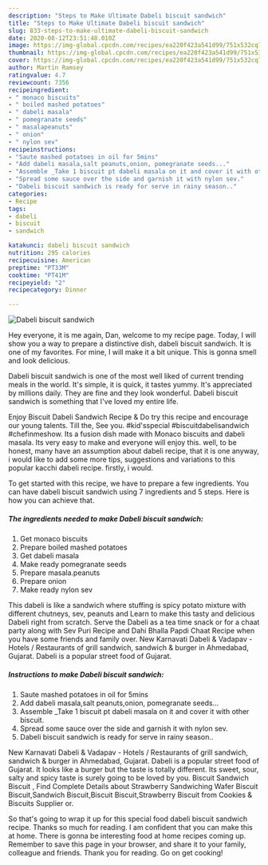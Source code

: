 ```yaml
---
description: "Steps to Make Ultimate Dabeli biscuit sandwich"
title: "Steps to Make Ultimate Dabeli biscuit sandwich"
slug: 833-steps-to-make-ultimate-dabeli-biscuit-sandwich
date: 2020-08-12T23:51:48.010Z
image: https://img-global.cpcdn.com/recipes/ea220f423a541d99/751x532cq70/dabeli-biscuit-sandwich-recipe-main-photo.jpg
thumbnail: https://img-global.cpcdn.com/recipes/ea220f423a541d99/751x532cq70/dabeli-biscuit-sandwich-recipe-main-photo.jpg
cover: https://img-global.cpcdn.com/recipes/ea220f423a541d99/751x532cq70/dabeli-biscuit-sandwich-recipe-main-photo.jpg
author: Martin Ramsey
ratingvalue: 4.7
reviewcount: 7356
recipeingredient:
- " monaco biscuits"
- " boiled mashed potatoes"
- " dabeli masala"
- " pomegranate seeds"
- " masalapeanuts"
- " onion"
- " nylon sev"
recipeinstructions:
- "Saute mashed potatoes in oil for 5mins"
- "Add dabeli masala,salt peanuts,onion, pomegranate seeds..."
- "Assemble _Take 1 biscuit pt dabeli masala on it and cover it with other biscuit."
- "Spread some sauce over the side and garnish it with nylon sev."
- "Dabeli biscuit sandwich is ready for serve in rainy season.."
categories:
- Recipe
tags:
- dabeli
- biscuit
- sandwich

katakunci: dabeli biscuit sandwich 
nutrition: 295 calories
recipecuisine: American
preptime: "PT33M"
cooktime: "PT41M"
recipeyield: "2"
recipecategory: Dinner

---
```



![Dabeli biscuit sandwich](https://img-global.cpcdn.com/recipes/ea220f423a541d99/751x532cq70/dabeli-biscuit-sandwich-recipe-main-photo.jpg)

Hey everyone, it is me again, Dan, welcome to my recipe page. Today, I will show you a way to prepare a distinctive dish, dabeli biscuit sandwich. It is one of my favorites. For mine, I will make it a bit unique. This is gonna smell and look delicious.

Dabeli biscuit sandwich is one of the most well liked of current trending meals in the world. It's simple, it is quick, it tastes yummy. It's appreciated by millions daily. They are fine and they look wonderful. Dabeli biscuit sandwich is something that I've loved my entire life.

Enjoy Biscuit Dabeli Sandwich Recipe &amp; Do try this recipe and encourage our young talents. Till the, See you. #kid&#39;sspecial #biscuitdabelisandwich #chefinmeshow. Its a fusion dish made with Monaco biscuits and dabeli masala. Its very easy to make and everyone will enjoy this. well, to be honest, many have an assumption about dabeli recipe, that it is one anyway, i would like to add some more tips, suggestions and variations to this popular kacchi dabeli recipe. firstly, i would.


To get started with this recipe, we have to prepare a few ingredients. You can have dabeli biscuit sandwich using 7 ingredients and 5 steps. Here is how you can achieve that.

<!--inarticleads1-->

##### The ingredients needed to make Dabeli biscuit sandwich:

1. Get  monaco biscuits
1. Prepare  boiled mashed potatoes
1. Get  dabeli masala
1. Make ready  pomegranate seeds
1. Prepare  masala.peanuts
1. Prepare  onion
1. Make ready  nylon sev


This dabeli is like a sandwich where stuffing is spicy potato mixture with different chutneys, sev, peanuts and Learn to make this tasty and delicious Dabeli right from scratch. Serve the Dabeli as a tea time snack or for a chaat party along with Sev Puri Recipe and Dahi Bhalla Papdi Chaat Recipe when you have some friends and family over. New Karnavati Dabeli &amp; Vadapav - Hotels / Restaurants of grill sandwich, sandwich &amp; burger in Ahmedabad, Gujarat. Dabeli is a popular street food of Gujarat. 

<!--inarticleads2-->

##### Instructions to make Dabeli biscuit sandwich:

1. Saute mashed potatoes in oil for 5mins
1. Add dabeli masala,salt peanuts,onion, pomegranate seeds...
1. Assemble _Take 1 biscuit pt dabeli masala on it and cover it with other biscuit.
1. Spread some sauce over the side and garnish it with nylon sev.
1. Dabeli biscuit sandwich is ready for serve in rainy season..


New Karnavati Dabeli &amp; Vadapav - Hotels / Restaurants of grill sandwich, sandwich &amp; burger in Ahmedabad, Gujarat. Dabeli is a popular street food of Gujarat. It looks like a burger but the taste is totally different. Its sweet, sour, salty and spicy taste is surely going to be loved by you. Biscuit Sandwich Biscuit , Find Complete Details about Strawberry Sandwiching Wafer Biscuit Biscuit,Sandwich Biscuit,Biscuit Biscuit,Strawberry Biscuit from Cookies &amp; Biscuits Supplier or. 

So that's going to wrap it up for this special food dabeli biscuit sandwich recipe. Thanks so much for reading. I am confident that you can make this at home. There is gonna be interesting food at home recipes coming up. Remember to save this page in your browser, and share it to your family, colleague and friends. Thank you for reading. Go on get cooking!
